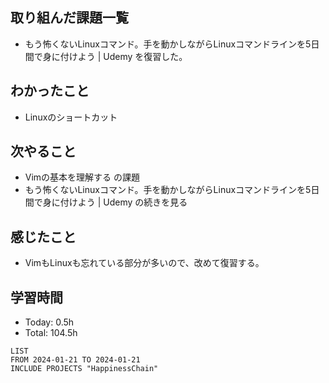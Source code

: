 ## 取り組んだ課題一覧
- もう怖くないLinuxコマンド。手を動かしながらLinuxコマンドラインを5日間で身に付けよう | Udemy を復習した。
## わかったこと
- Linuxのショートカット
## 次やること
- Vimの基本を理解する の課題
- もう怖くないLinuxコマンド。手を動かしながらLinuxコマンドラインを5日間で身に付けよう | Udemy の続きを見る 
## 感じたこと
- VimもLinuxも忘れている部分が多いので、改めて復習する。
## 学習時間
- Today: 0.5h
- Total: 104.5h

```toggl
LIST
FROM 2024-01-21 TO 2024-01-21
INCLUDE PROJECTS "HappinessChain"
```